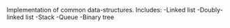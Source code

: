 Implementation of common data-structures.
Includes:
	-Linked list
	-Doubly-linked list
	-Stack
	-Queue
	-Binary tree
